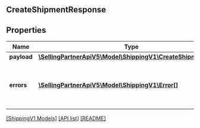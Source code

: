## CreateShipmentResponse

## Properties

Name | Type | Description | Notes
------------ | ------------- | ------------- | -------------
**payload** | [**\SellingPartnerApiV5\Model\ShippingV1\CreateShipmentResult**](CreateShipmentResult.md) |  | [optional]
**errors** | [**\SellingPartnerApiV5\Model\ShippingV1\Error[]**](Error.md) | A list of error responses returned when a request is unsuccessful. | [optional]

[[ShippingV1 Models]](../) [[API list]](../../Api) [[README]](../../../README.md)
